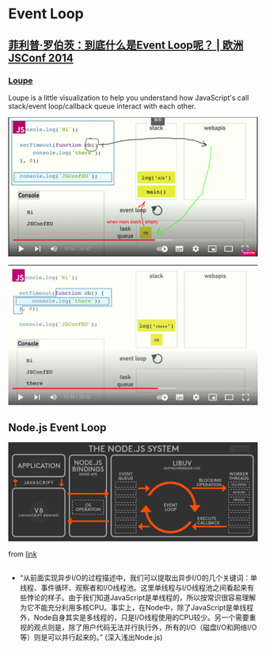 # Event Loop

## [菲利普·罗伯茨：到底什么是Event Loop呢？ | 欧洲 JSConf 2014](https://youtu.be/8aGhZQkoFbQ)

### [Loupe](http://latentflip.com/loupe/)

Loupe is a little visualization to help you understand how JavaScript's call stack/event loop/callback queue interact with each other.

![PPT-1](./eventloop_chrome.png)

![PPT-2](./eventLoop_result.jpeg)


## Node.js Event Loop

![Node](./eventloop_node.jpeg)

from [link](https://twitter.com/RichOnTheWeb/status/494959181871316992)

##

+ “从前面实现异步I/O的过程描述中，我们可以提取出异步I/O的几个关键词：单线程、事件循环、观察者和I/O线程池。这里单线程与I/O线程池之间看起来有些悖论的样子。由于我们知道JavaScript是单线程的，所以按常识很容易理解为它不能充分利用多核CPU。事实上，在Node中，除了JavaScript是单线程外，Node自身其实是多线程的，只是I/O线程使用的CPU较少。另一个需要重视的观点则是，除了用户代码无法并行执行外，所有的I/O（磁盘I/O和网络I/O等）则是可以并行起来的。” (深入浅出Node.js)
